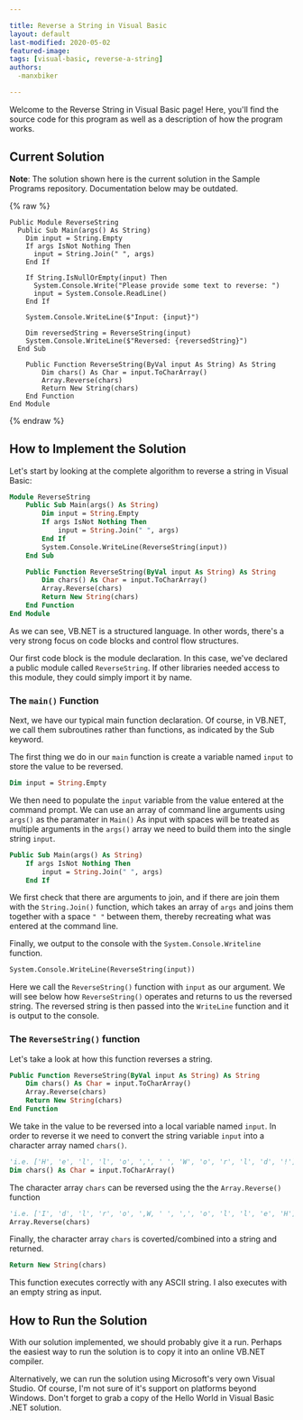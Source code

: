 ```yaml
---

title: Reverse a String in Visual Basic
layout: default
last-modified: 2020-05-02
featured-image:
tags: [visual-basic, reverse-a-string]
authors:
  -manxbiker

---
```


Welcome to the Reverse String in Visual Basic page! Here, you'll find the source code for this program as well as a description of how the program works.

## Current Solution

**Note**: The solution shown here is the current solution in the Sample Programs repository. Documentation below may be outdated.

{% raw %}

```visual basic
Public Module ReverseString
  Public Sub Main(args() As String)
    Dim input = String.Empty
    If args IsNot Nothing Then
      input = String.Join(" ", args)
    End If

    If String.IsNullOrEmpty(input) Then
      System.Console.Write("Please provide some text to reverse: ")
      input = System.Console.ReadLine()
    End If

    System.Console.WriteLine($"Input: {input}")

    Dim reversedString = ReverseString(input)
    System.Console.WriteLine($"Reversed: {reversedString}")
  End Sub

    Public Function ReverseString(ByVal input As String) As String
        Dim chars() As Char = input.ToCharArray()
        Array.Reverse(chars)
        Return New String(chars)
    End Function
End Module
```

{% endraw %}

## How to Implement the Solution

Let's start by looking at the complete algorithm to reverse a string in Visual Basic:

```vb
Module ReverseString
    Public Sub Main(args() As String)
        Dim input = String.Empty
        If args IsNot Nothing Then
            input = String.Join(" ", args)
        End If
        System.Console.WriteLine(ReverseString(input))
    End Sub

    Public Function ReverseString(ByVal input As String) As String
        Dim chars() As Char = input.ToCharArray()
        Array.Reverse(chars)
        Return New String(chars)
    End Function
End Module
```

As we can see, VB.NET is a structured language. In other words, there's a very 
strong focus on code blocks and control flow structures.

Our first code block is the module declaration. In this case, we've declared a 
public module called `ReverseString`. If other libraries needed access to this module, 
they could simply import it by name.

### The `main()` Function

Next, we have our typical main function declaration. Of course, in VB.NET, we 
call them subroutines rather than functions, as indicated by the Sub keyword.

The first thing we do in our `main` function is create a variable named `input` to store the value to be reversed.

```vb
Dim input = String.Empty
```

We then need to populate the `input` variable from the value entered at the command prompt. We can use an array of command line arguments using `args()` as the paramater in `Main()`
As input with spaces will be treated as multiple arguments in the `args()` array we need to build them into the single string `input`.

```vb
Public Sub Main(args() As String)
    If args IsNot Nothing Then
        input = String.Join(" ", args)
    End If
````

We first check that there are arguments to join, and if there are join them with the `String.Join()` function, which takes an array of `args` and joins them together with a space `" "` between them, thereby recreating what was entered at the command line.

Finally, we output to the console with the `System.Console.Writeline` function. 

```vb
System.Console.WriteLine(ReverseString(input))
```

Here we call the `ReverseString()` function with `input` as our argument. We will see below how `ReverseString()` operates and returns to us the reversed string. The reversed string is then passed into the `WriteLine` function and it is output to the console.

### The `ReverseString()` function

Let's take a look at how this function reverses a string.

```vb
Public Function ReverseString(ByVal input As String) As String
    Dim chars() As Char = input.ToCharArray()
    Array.Reverse(chars)
    Return New String(chars)
End Function
```

We take in the value to be reversed into a local variable named `input`.
In order to reverse it we need to convert the string variable `input` into a character array named `chars()`.

```vb
'i.e. ['H', 'e', 'l', 'l', 'o', ',', ' ', 'W', 'o', 'r', 'l', 'd', '!'] 
Dim chars() As Char = input.ToCharArray()
```

The character array `chars` can be reversed using the the `Array.Reverse()` function

```vb
'i.e. ['I', 'd', 'l', 'r', 'o', ',W, ' ', ',', 'o', 'l', 'l', 'e', 'H']
Array.Reverse(chars)
```

Finally, the character array `chars` is coverted/combined into a string and returned.

```vb
Return New String(chars)
```

This function executes correctly with any ASCII string. I also executes with an empty string as input.


## How to Run the Solution

With our solution implemented, we should probably give it a run. Perhaps the easiest
way to run the solution is to copy it into an online VB.NET compiler.

Alternatively, we can run the solution using Microsoft's very own Visual Studio.
Of course, I'm not sure of it's support on platforms beyond Windows. Don't forget
to grab a copy of the Hello World in Visual Basic .NET solution.
